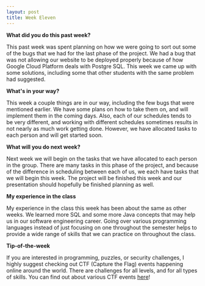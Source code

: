 ```yaml
---
layout: post
title: Week Eleven
---
```


<b> What did you do this past week? </b>

<p> This past week was spent planning on how we were going to sort out some of the bugs that we had for the last phase of the project. We had a bug that was not allowing our website to be deployed properly because of how Google Cloud Platform deals with Postgre SQL. This week we came up with some solutions, including some that other students with the same problem had suggested. </p>

<b> What's in your way? </b>

<p> This week a couple things are in our way, including the few bugs that were mentioned earlier. We have some plans on how to take them on, and will implement them in the coming days. Also, each of our schedules tends to be very different, and working with different schedules sometimes results in not nearly as much work getting done. However, we have allocated tasks to each person and will get started soon. </p>

<b> What will you do next week? </b>

<p> Next week we will begin on the tasks that we have allocated to each person in the group. There are many tasks in this phase of the project, and because of the difference in scheduling between each of us, we each have tasks that we will begin this week. The project will be finished this week and our presentation should hopefully be finished planning as well. </p>

<b> My experience in the class </b>

<p> My experience in the class this week has been about the same as other weeks. We learned more SQL and some more Java concepts that may help us in our software engineering career. Going over various programming languages instead of just focusing on one throughout the semester helps to provide a wide range of skills that we can practice on throughout the class. </p>

<b> Tip-of-the-week </b>

<p> If you are interested in programming, puzzles, or security challenges, I highly suggest checking out CTF (Capture the Flag) events happening online around the world. There are challenges for all levels, and for all types of skills. You can find out about various CTF events <a href="http://www.ctftime.org">here</a>!</p>
